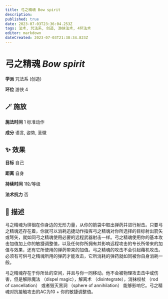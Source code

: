 ```yaml
---
title: 弓之精魂 Bow spirit
description: 
published: true
date: 2023-07-03T23:36:04.253Z
tags: 法术, 咒法系, 创造, 游侠法术, 4环法术
editor: markdown
dateCreated: 2023-07-03T21:38:34.823Z
---
```


# **弓之精魂** *Bow spirit*

**学派** 咒法系 (创造) 

**环位** 游侠 4

## 🪄 施放

**施法时间** 1 标准动作

**成分** 语言, 姿势, 圣徽

## ✨ 效果 

**目标** 自己 

**距离** 自身  

**持续时间** 1轮/等级 

**法术抗力** 否

## 📖 描述

弓之精魂为徘徊在你身边的无形力量，从你的箭袋中取出弹药并进行射击。只要弓之精魂还存在着，你就可以消耗迅捷动作指挥弓之精魂对你所选择的目标射出箭矢或弩矢，就如同弓之精魂使用必要的远程武器射击一样。弓之精魂使用你的基本攻击加值加上你的敏捷调整值，以及任何你所拥有并影响远程攻击的专长所带来的加值与效果，还有它所使用的弹药带来的加值。弓之精魂的攻击不会引起藉机攻击。必须有可供弓之精魂所用的弹药才能攻击，它所消耗的弹药就如同被你自身消耗一般。

弓之精魂存在于你所处的空间，并且与你一同移动。他不会被物理攻击击中或伤害，但是解除魔法 （dispel magic），解离术 （disintegrate），消抹权杖 （rod of cancellation） 或者毁灭黑洞 （sphere of annihilation） 能够影响它。弓之精魂对抗接触攻击的AC为10 + 你的敏捷调整值。
    